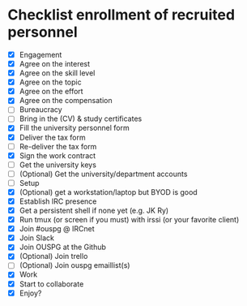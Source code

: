 # Checklist enrollment of recruited personnel

 * [x] Engagement
  * [x] Agree on the interest
  * [x] Agree on the skill level
  * [x] Agree on the topic
  * [x] Agree on the effort
  * [x] Agree on the compensation
 * [ ] Bureaucracy
  * [ ] Bring in the (CV) & study certificates
  * [x] Fill the university personnel form
  * [x] Deliver the tax form
  * [ ] Re-deliver the tax form
  * [x] Sign the work contract
  * [ ] Get the university keys
  * [ ] (Optional) Get the university/department accounts
 * [ ] Setup
  * [x] (Optional) get a workstation/laptop but BYOD is good
  * [x] Establish IRC presence
   * [x] Get a persistent shell if none yet (e.g. JK Ry)
   * [x] Run tmux (or screen if you must) with irssi (or your favorite client)
   * [x] Join #ouspg @ IRCnet
  * [x] Join Slack
  * [x] Join OUSPG at the Github
  * [x] (Optional) Join trello
  * [ ] (Optional) Join ouspg emaillist(s)
 * [x] Work
  * [x] Start to collaborate
  * [x] Enjoy?
